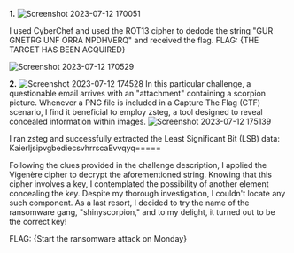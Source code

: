 **1.**
![Screenshot 2023-07-12 170051](https://github.com/Chikao28/CTF-Capture-The-Flag-Writeups/assets/90115832/3ddfdc6d-4aa4-4580-9412-e4e8e84e95e7)
 
I used CyberChef and used the ROT13 cipher to dedode the string "GUR GNETRG UNF ORRA NPDHVERQ" and received the flag.
FLAG: {THE TARGET HAS BEEN ACQUIRED}

![Screenshot 2023-07-12 170529](https://github.com/Chikao28/CTF-Capture-The-Flag-Writeups/assets/90115832/06eb5ee2-f7e4-431c-bbd6-b852da7beb4c)



**2.**
![Screenshot 2023-07-12 174528](https://github.com/Chikao28/CTF-Capture-The-Flag-Writeups/assets/90115832/576b79d7-5006-4a2e-aeab-32b178c6d0c9)
In this particular challenge, a questionable email arrives with an "attachment" containing a scorpion picture. Whenever a PNG file is included in a Capture The Flag (CTF) scenario, I find it beneficial to employ zsteg, a tool designed to reveal concealed information within images.
![Screenshot 2023-07-12 175139](https://github.com/Chikao28/CTF-Capture-The-Flag-Writeups/assets/90115832/22fdcf72-eb8a-4b6f-8c78-2b8251dae559)

I ran zsteg and successfully extracted the Least Significant Bit (LSB) data: KaierljsipvgbediecsvhrrscaEvvqyq=====

Following the clues provided in the challenge description, I applied the Vigenère cipher to decrypt the aforementioned string. Knowing that this cipher involves a key, I contemplated the possibility of another element concealing the key. Despite my thorough investigation, I couldn't locate any such component. As a last resort, I decided to try the name of the ransomware gang, "shinyscorpion," and to my delight, it turned out to be the correct key!

FLAG: {Start the ransomware attack on Monday}
